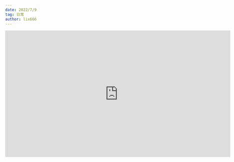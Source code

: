```yaml
---
date: 2022/7/9
tag: 日常
author: lix666
---
```


<iframe width="720" height="405" frameborder="0" src="https://www.ixigua.com/iframe/6907504984997233163?autoplay=0" referrerpolicy="unsafe-url" allowfullscreen></iframe>
